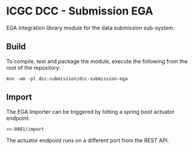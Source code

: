# ICGC DCC - Submission EGA

EGA integration library module for the data submission sub-system.

## Build

To compile, test and package the module, execute the following from the root of the repository:

```shell
mvn -am -pl dcc-submission/dcc-submission-ega
```

## Import

The EGA Importer can be triggered by hitting a spring boot actuator endpoint. 
```aidl
<>:8081/import
```
The actuator endpoint runs on a different port from the REST API. 


